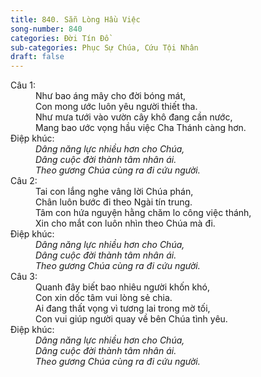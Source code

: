 ```yaml
---
title: 840. Sẵn Lòng Hầu Việc
song-number: 840
categories: Đời Tín Đồ
sub-categories: Phục Sự Chúa, Cứu Tội Nhân
draft: false
---
```

<dl><dt>Câu 1:</dt><dd data-verse="1">Như bao áng mây cho đời bóng mát, <br/>Con mong ước luôn yêu người thiết tha. <br/>Như mưa tưới vào vườn cây khô đang cần nước, <br/>Mang bao ước vọng hầu việc Cha Thánh càng hơn. </dd><dt>Điệp khúc:</dt><dd data-chorus="1"><em>Dâng năng lực nhiều hơn cho Chúa, <br/>Dâng cuộc đời thành tâm nhân ái. <br/>Theo gương Chúa cùng ra đi cứu người. </em></dd><dt>Câu 2:</dt><dd data-verse="2">Tai con lắng nghe vâng lời Chúa phán, <br/>Chân luôn bước đi theo Ngài tín trung. <br/>Tâm con hứa nguyện hằng chăm lo công việc thánh, <br/>Xin cho mắt con luôn nhìn theo Chúa mà đi. </dd><dt>Điệp khúc:</dt><dd data-chorus="1"><em>Dâng năng lực nhiều hơn cho Chúa, <br/>Dâng cuộc đời thành tâm nhân ái. <br/>Theo gương Chúa cùng ra đi cứu người. </em></dd><dt>Câu 3:</dt><dd data-verse="3">Quanh đây biết bao nhiêu người khốn khó, <br/>Con xin dốc tâm vui lòng sẻ chia. <br/>Ai đang thất vọng vì tương lai trong mờ tối, <br/>Con vui giúp người quay về bên Chúa tình yêu. </dd><dt>Điệp khúc:</dt><dd data-chorus="1"><em>Dâng năng lực nhiều hơn cho Chúa, <br/>Dâng cuộc đời thành tâm nhân ái. <br/>Theo gương Chúa cùng ra đi cứu người. </em></dd></dl>